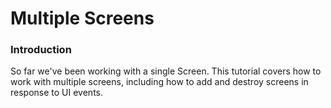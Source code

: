# Multiple Screens

### Introduction

So far we've been working with a single Screen. This tutorial covers how to work with multiple screens, including how to add and destroy screens in response to UI events.

